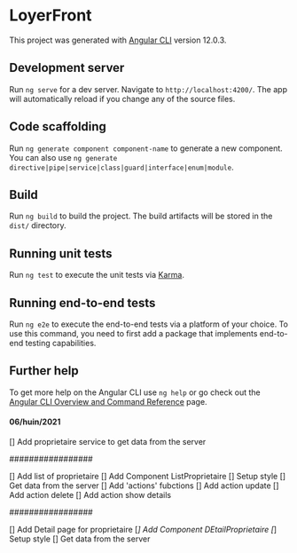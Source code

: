 # LoyerFront

This project was generated with [Angular CLI](https://github.com/angular/angular-cli) version 12.0.3.

## Development server

Run `ng serve` for a dev server. Navigate to `http://localhost:4200/`. The app will automatically reload if you change any of the source files.

## Code scaffolding

Run `ng generate component component-name` to generate a new component. You can also use `ng generate directive|pipe|service|class|guard|interface|enum|module`.

## Build

Run `ng build` to build the project. The build artifacts will be stored in the `dist/` directory.

## Running unit tests

Run `ng test` to execute the unit tests via [Karma](https://karma-runner.github.io).

## Running end-to-end tests

Run `ng e2e` to execute the end-to-end tests via a platform of your choice. To use this command, you need to first add a package that implements end-to-end testing capabilities.

## Further help

To get more help on the Angular CLI use `ng help` or go check out the [Angular CLI Overview and Command Reference](https://angular.io/cli) page.


#### 06/huin/2021 ###
[] Add proprietaire service to get data from the server

#################

[] Add list of proprietaire
 [] Add Component ListProprietaire
 [] Setup style
 [] Get data from the server
 [] Add 'actions' fubctions
   [] Add action update 
   [] Add action delete 
   [] Add action show details 

#################

[] Add Detail page for proprietaire
 [*] Add Component DEtailProprietaire
 [*] Setup style
 [] Get data from the server
  